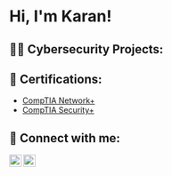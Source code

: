 <h1>Hi, I'm Karan! <br/>


<h2>👨‍💻 Cybersecurity Projects:</h2>

<h2>📄 Certifications:</h2>

- [CompTIA Network+](https://www.credly.com/badges/178676f0-0133-42a4-b4ee-a1a51ae8ddcc/public_url)
- [CompTIA Security+](https://www.credly.com/badges/25d326c4-3c66-499b-b9a9-0ff554801e82/public_url)

<h2> 🤳 Connect with me:</h2>

[<img align="left" alt="currantejwani | Twitter" width="22px" src="https://cdn.jsdelivr.net/npm/simple-icons@v3/icons/twitter.svg" />][twitter]
[<img align="left" alt="currantejwani | LinkedIn" width="22px" src="https://cdn.jsdelivr.net/npm/simple-icons@v3/icons/linkedin.svg" />][linkedin]

[twitter]: https://twitter.com/currantejwani
[linkedin]: https://linkedin.com/in/currantejwani

<!--
**currantejwani/currantejwani** is a ✨ _special_ ✨ repository because its `README.md` (this file) appears on your GitHub profile.

Here are some ideas to get you started:

- 🔭 I’m currently working on ...
- 🌱 I’m currently learning ...
- 👯 I’m looking to collaborate on ...
- 🤔 I’m looking for help with ...
- 💬 Ask me about ...
- 📫 How to reach me: ...
- 😄 Pronouns: ...
- ⚡ Fun fact: ...
-->
